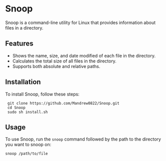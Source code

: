 # Snoop

Snoop is a command-line utility for Linux that provides information about files in a directory.

## Features

- Shows the name, size, and date modified of each file in the directory.
- Calculates the total size of all files in the directory.
- Supports both absolute and relative paths.

## Installation

To install Snoop, follow these steps:

     git clone https://github.com/Mandrew0822/Snoop.git
     cd Snoop
     sudo sh install.sh

## Usage

To use Snoop, run the `snoop` command followed by the path to the directory you want to snoop on:

    snoop /path/to/file
